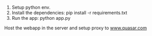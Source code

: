 1) Setup python env.
2) Install the dependencies: pip install -r requirements.txt
3) Run the app: python app.py

Host the webapp in the server and setup proxy to www.quasar.com